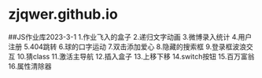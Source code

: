 # zjqwer.github.io
##JS作业库2023-3-1
1.作业飞入的盒子
2.递归文字动画
3.微博录入统计
4.用户注册
5.404跳转
6.球的口字运动
7.双击添加爱心
8.隐藏的搜索框
9.登录框波浪交互
10.猜class
11.激活主导航
12.插入盒子
13.上移下移
14.switch按钮
15.百万富翁
16.属性清除器